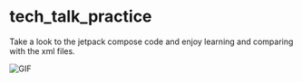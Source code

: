 # tech_talk_practice
Take a look to the jetpack compose code and enjoy learning and comparing with the xml files.


![GIF](/future_gif.gif)

